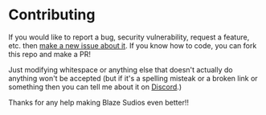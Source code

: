# Contributing
If you would like to report a bug, security vulnerability, request a feature, etc. then [make a new issue about it](https://github.com/Tsunami014/Blaze-Sudio/issues/new/choose). If you know how to code, you can fork this repo and make a PR!

Just modifying whitespace or anything else that doesn't actually do anything won't be accepted (but if it's a spelling misteak or a broken link or something then you can tell me about it on [Discord](https://discord.com/invite/xr3phyEZtv).)

Thanks for any help making Blaze Sudios even better!!
